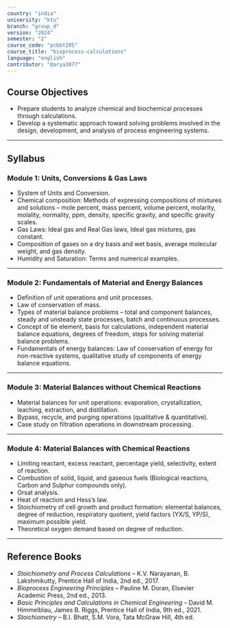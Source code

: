 ```yaml
---
country: "india"
university: "ktu"
branch: "group_d"
version: "2024"
semester: "2"
course_code: "pcbbt205"
course_title: "bioprocess-calculations"
language: "english"
contributor: "@arya3077"
---
```


## Course Objectives
- Prepare students to analyze chemical and biochemical processes through calculations.  
- Develop a systematic approach toward solving problems involved in the design, development, and analysis of process engineering systems.  

---

## Syllabus

### Module 1: Units, Conversions & Gas Laws
- System of Units and Conversion.  
- Chemical composition: Methods of expressing compositions of mixtures and solutions – mole percent, mass percent, volume percent, molarity, molality, normality, ppm, density, specific gravity, and specific gravity scales.  
- Gas Laws: Ideal gas and Real Gas laws, Ideal gas mixtures, gas constant.  
- Composition of gases on a dry basis and wet basis, average molecular weight, and gas density.  
- Humidity and Saturation: Terms and numerical examples.  

---

### Module 2: Fundamentals of Material and Energy Balances
- Definition of unit operations and unit processes.  
- Law of conservation of mass.  
- Types of material balance problems – total and component balances, steady and unsteady state processes, batch and continuous processes.  
- Concept of tie element, basis for calculations, independent material balance equations, degrees of freedom, steps for solving material balance problems.  
- Fundamentals of energy balances: Law of conservation of energy for non-reactive systems, qualitative study of components of energy balance equations.  

---

### Module 3: Material Balances without Chemical Reactions
- Material balances for unit operations: evaporation, crystallization, leaching, extraction, and distillation.  
- Bypass, recycle, and purging operations (qualitative & quantitative).  
- Case study on filtration operations in downstream processing.  

---

### Module 4: Material Balances with Chemical Reactions
- Limiting reactant, excess reactant, percentage yield, selectivity, extent of reaction.  
- Combustion of solid, liquid, and gaseous fuels (Biological reactions, Carbon and Sulphur compounds only).  
- Orsat analysis.  
- Heat of reaction and Hess’s law.  
- Stoichiometry of cell growth and product formation: elemental balances, degree of reduction, respiratory quotient, yield factors (YX/S, YP/S), maximum possible yield.  
- Theoretical oxygen demand based on degree of reduction.  

---

## Reference Books
- *Stoichiometry and Process Calculations* – K.V. Narayanan, B. Lakshmikutty, Prentice Hall of India, 2nd ed., 2017.  
- *Bioprocess Engineering Principles* – Pauline M. Doran, Elsevier Academic Press, 2nd ed., 2013.  
- *Basic Principles and Calculations in Chemical Engineering* – David M. Himmelblau, James B. Riggs, Prentice Hall of India, 9th ed., 2021.  
- *Stoichiometry* – B.I. Bhatt, S.M. Vora, Tata McGraw Hill, 4th ed.  
